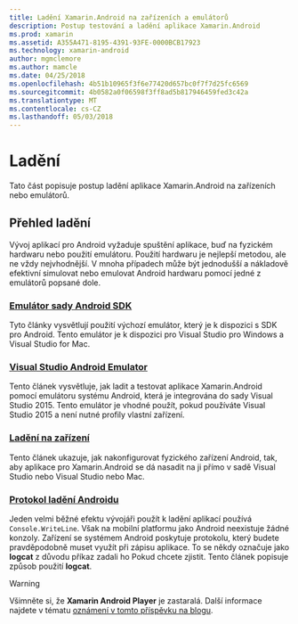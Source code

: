 ```yaml
---
title: Ladění Xamarin.Android na zařízeních a emulátorů
description: Postup testování a ladění aplikace Xamarin.Android
ms.prod: xamarin
ms.assetid: A355A471-8195-4391-93FE-0000BCB17923
ms.technology: xamarin-android
author: mgmclemore
ms.author: mamcle
ms.date: 04/25/2018
ms.openlocfilehash: 4b51b10965f3f6e77420d657bc0f7f7d25fc6569
ms.sourcegitcommit: 4b0582a0f06598f3ff8ad5b817946459fed3c42a
ms.translationtype: MT
ms.contentlocale: cs-CZ
ms.lasthandoff: 05/03/2018
---
```

# <a name="debugging"></a>Ladění

Tato část popisuje postup ladění aplikace Xamarin.Android na zařízeních nebo emulátorů.
## <a name="debugging-overview"></a>Přehled ladění

Vývoj aplikací pro Android vyžaduje spuštění aplikace, buď na fyzickém hardwaru nebo použití emulátoru. Použití hardwaru je nejlepší metodou, ale ne vždy nejvhodnější. V mnoha případech může být jednodušší a nákladově efektivní simulovat nebo emulovat Android hardwaru pomocí jedné z emulátorů popsané dole.


### <a name="android-sdk-emulatorandroiddeploy-testdebuggingandroid-sdk-emulatorindexmd"></a>[Emulátor sady Android SDK](~/android/deploy-test/debugging/android-sdk-emulator/index.md)

Tyto články vysvětlují použití výchozí emulátor, který je k dispozici s SDK pro Android. Tento emulátor je k dispozici pro Visual Studio pro Windows a Visual Studio for Mac.

### <a name="visual-studio-android-emulatorandroiddeploy-testdebuggingvisual-studio-android-emulatormd"></a>[Visual Studio Android Emulator](~/android/deploy-test/debugging/visual-studio-android-emulator.md)

Tento článek vysvětluje, jak ladit a testovat aplikace Xamarin.Android pomocí emulátoru systému Android, která je integrována do sady Visual Studio 2015. Tento emulátor je vhodné použít, pokud používáte Visual Studio 2015 a není nutné profily vlastní zařízení.

### <a name="debugging-on-a-deviceandroiddeploy-testdebuggingdebug-on-devicemd"></a>[Ladění na zařízení](~/android/deploy-test/debugging/debug-on-device.md)

Tento článek ukazuje, jak nakonfigurovat fyzického zařízení Android, tak, aby aplikace pro Xamarin.Android se dá nasadit na ji přímo v sadě Visual Studio nebo Visual Studio nebo Mac.

### <a name="android-debug-logandroiddeploy-testdebuggingandroid-debug-logmd"></a>[Protokol ladění Androidu](~/android/deploy-test/debugging/android-debug-log.md)

Jeden velmi běžné efektu vývojáři použít k ladění aplikací používá `Console.WriteLine`. Však na mobilní platformu jako Android neexistuje žádné konzoly. Zařízení se systémem Android poskytuje protokolu, který budete pravděpodobně muset využít při zápisu aplikace. To se někdy označuje jako **logcat** z důvodu příkaz zadali ho Pokud chcete zjistit. Tento článek popisuje způsob použití **logcat**.

> [!WARNING]
> Všimněte si, že **Xamarin Android Player** je zastaralá. Další informace najdete v tématu [oznámení v tomto příspěvku na blogu](https://blog.xamarin.com/live-from-dotnetconf-cycle-7-xamarin-studio-6-and-more/).
